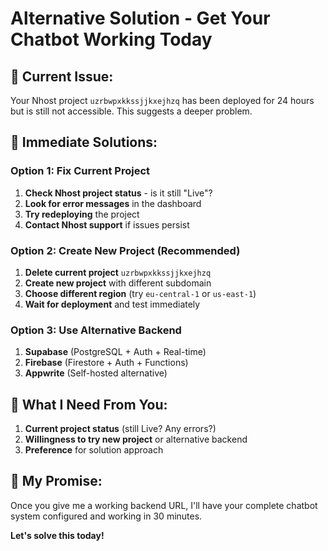 # Alternative Solution - Get Your Chatbot Working Today

## 🚨 Current Issue:
Your Nhost project `uzrbwpxkkssjjkxejhzq` has been deployed for 24 hours but is still not accessible. This suggests a deeper problem.

## 🔧 Immediate Solutions:

### Option 1: Fix Current Project
1. **Check Nhost project status** - is it still "Live"?
2. **Look for error messages** in the dashboard
3. **Try redeploying** the project
4. **Contact Nhost support** if issues persist

### Option 2: Create New Project (Recommended)
1. **Delete current project** `uzrbwpxkkssjjkxejhzq`
2. **Create new project** with different subdomain
3. **Choose different region** (try `eu-central-1` or `us-east-1`)
4. **Wait for deployment** and test immediately

### Option 3: Use Alternative Backend
1. **Supabase** (PostgreSQL + Auth + Real-time)
2. **Firebase** (Firestore + Auth + Functions)
3. **Appwrite** (Self-hosted alternative)

## 🎯 What I Need From You:
1. **Current project status** (still Live? Any errors?)
2. **Willingness to try new project** or alternative backend
3. **Preference** for solution approach

## 🚀 My Promise:
Once you give me a working backend URL, I'll have your complete chatbot system configured and working in 30 minutes.

**Let's solve this today!** 